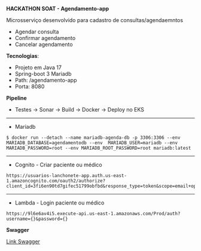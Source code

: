 **HACKATHON SOAT - Agendamento-app**

Microsserviço desenvolvido para cadastro de consultas/agendaemntos
 - Agendar consulta
 - Confirmar agendamento
 - Cancelar agendamento

**Tecnologias**: 
 - Projeto em Java 17 
 - Spring-boot 3 Mariadb
 -  Path: /agendamento-app
-   Porta: 8080
 

**Pipeline** 
-	Testes -> Sonar -> Build -> Docker -> Deploy no EKS

---

- Mariadb 
```
$ docker run --detach --name mariadb-agenda-db -p 3306:3306 --env MARIADB_DATABASE=agendamentodb --env  MARIADB_USER=mariadb --env MARIADB_PASSWORD=root --env MARIADB_ROOT_PASSWORD=root mariadb:latest
```
---

- Cognito - Criar paciente ou médico
```
https://usuarios-lanchonete-app.auth.us-east-1.amazoncognito.com/oauth2/authorize?client_id=3fi6en90td7gifec51799obfbd&response_type=token&scope=email+openid+phone&redirect_uri=https%3A%2F%2Fexample.com%2F
```
---

- Lambda  - Login paciente ou médico
```
https://9l6e6av4i5.execute-api.us-east-1.amazonaws.com/Prod/auth?username={}&password={}

```

**Swagger**

[Link Swagger](http://localhost:8080/agendamento-app/swagger-ui/index.html)

